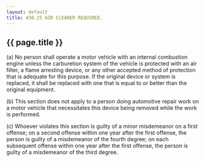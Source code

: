 ```yaml
---
layout: default 
title: 438.25 AIR CLEANER REQUIRED.
---
```


{{ page.title }}
----------------

​(a) No person shall operate a motor vehicle with an internal combustion
engine unless the carburetion system of the vehicle is protected with an
air filter, a flame arresting device, or any other accepted method of
protection that is adequate for this purpose. If the original device or
system is replaced, it shall be replaced with one that is equal to or
better than the original equipment.

​(b) This section does not apply to a person doing automotive repair
work on a motor vehicle that necessitates this device being removed
while the work is performed.

​(c) Whoever violates this section is guilty of a minor misdemeanor on a
first offense; on a second offense within one year after the first
offense, the person is guilty of a misdemeanor of the fourth degree; on
each subsequent offense within one year after the first offense, the
person is guilty of a misdemeanor of the third degree.
